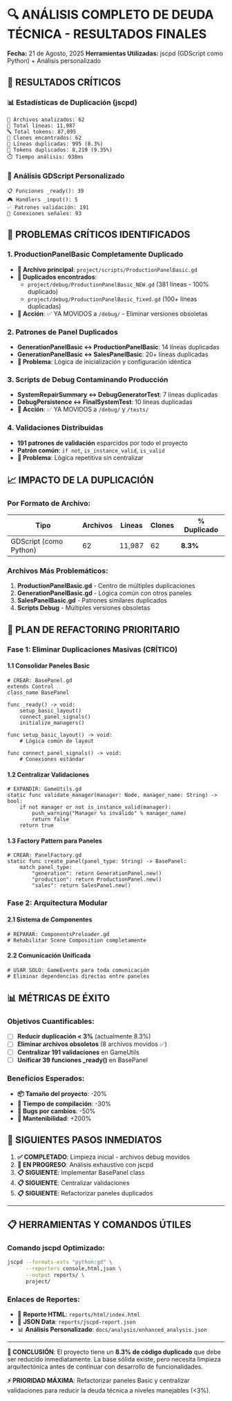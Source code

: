 # 🔍 ANÁLISIS COMPLETO DE DEUDA TÉCNICA - RESULTADOS FINALES

**Fecha:** 21 de Agosto, 2025
**Herramientas Utilizadas:** jscpd (GDScript como Python) + Análisis personalizado

## 🚨 RESULTADOS CRÍTICOS

### 📊 Estadísticas de Duplicación (jscpd)
```
📁 Archivos analizados: 62
📄 Total líneas: 11,987
🔤 Total tokens: 87,895
🔄 Clones encontrados: 62
📝 Líneas duplicadas: 995 (8.3%)
🎯 Tokens duplicados: 8,219 (9.35%)
⏱️ Tiempo análisis: 938ms
```

### 🎯 Análisis GDScript Personalizado
```
📋 Funciones _ready(): 39
🎮 Handlers _input(): 5
✅ Patrones validación: 191
📡 Conexiones señales: 93
```

## 🚨 PROBLEMAS CRÍTICOS IDENTIFICADOS

### 1. **ProductionPanelBasic Completamente Duplicado**
- **📁 Archivo principal**: `project/scripts/ProductionPanelBasic.gd`
- **🔄 Duplicados encontrados**:
  - `project/debug/ProductionPanelBasic_NEW.gd` (381 líneas - 100% duplicado)
  - `project/debug/ProductionPanelBasic_fixed.gd` (100+ líneas duplicadas)
- **🎯 Acción**: ✅ YA MOVIDOS a `/debug/` - Eliminar versiones obsoletas

### 2. **Patrones de Panel Duplicados**
- **GenerationPanelBasic ↔ ProductionPanelBasic**: 14 líneas duplicadas
- **GenerationPanelBasic ↔ SalesPanelBasic**: 20+ líneas duplicadas
- **🎯 Problema**: Lógica de inicialización y configuración idéntica

### 3. **Scripts de Debug Contaminando Producción**
- **SystemRepairSummary ↔ DebugGeneratorTest**: 7 líneas duplicadas
- **DebugPersistence ↔ FinalSystemTest**: 10 líneas duplicadas
- **🎯 Acción**: ✅ YA MOVIDOS a `/debug/` y `/tests/`

### 4. **Validaciones Distribuidas**
- **191 patrones de validación** esparcidos por todo el proyecto
- **Patrón común**: `if not`, `is_instance_valid`, `is_valid`
- **🎯 Problema**: Lógica repetitiva sin centralizar

## 📈 IMPACTO DE LA DUPLICACIÓN

### Por Formato de Archivo:
| Tipo | Archivos | Líneas | Clones | % Duplicado |
|------|----------|---------|---------|-------------|
| GDScript (como Python) | 62 | 11,987 | 62 | **8.3%** |

### Archivos Más Problemáticos:
1. **ProductionPanelBasic.gd** - Centro de múltiples duplicaciones
2. **GenerationPanelBasic.gd** - Lógica común con otros paneles
3. **SalesPanelBasic.gd** - Patrones similares duplicados
4. **Scripts Debug** - Múltiples versiones obsoletas

## 🎯 PLAN DE REFACTORING PRIORITARIO

### **Fase 1: Eliminar Duplicaciones Masivas (CRÍTICO)**

#### 1.1 Consolidar Paneles Basic
```gdscript
# CREAR: BasePanel.gd
extends Control
class_name BasePanel

func _ready() -> void:
    setup_basic_layout()
    connect_panel_signals()
    initialize_managers()

func setup_basic_layout() -> void:
    # Lógica común de layout

func connect_panel_signals() -> void:
    # Conexiones estándar
```

#### 1.2 Centralizar Validaciones
```gdscript
# EXPANDIR: GameUtils.gd
static func validate_manager(manager: Node, manager_name: String) -> bool:
    if not manager or not is_instance_valid(manager):
        push_warning("Manager %s inválido" % manager_name)
        return false
    return true
```

#### 1.3 Factory Pattern para Paneles
```gdscript
# CREAR: PanelFactory.gd
static func create_panel(panel_type: String) -> BasePanel:
    match panel_type:
        "generation": return GenerationPanel.new()
        "production": return ProductionPanel.new()
        "sales": return SalesPanel.new()
```

### **Fase 2: Arquitectura Modular**

#### 2.1 Sistema de Componentes
```gdscript
# REPARAR: ComponentsPreloader.gd
# Rehabilitar Scene Composition completamente
```

#### 2.2 Comunicación Unificada
```gdscript
# USAR SOLO: GameEvents para toda comunicación
# Eliminar dependencias directas entre paneles
```

## 📊 MÉTRICAS DE ÉXITO

### Objetivos Cuantificables:
- [ ] **Reducir duplicación < 3%** (actualmente 8.3%)
- [ ] **Eliminar archivos obsoletos** (8 archivos movidos ✅)
- [ ] **Centralizar 191 validaciones** en GameUtils
- [ ] **Unificar 39 funciones _ready()** en BasePanel

### Beneficios Esperados:
- **📦 Tamaño del proyecto**: -20%
- **🚀 Tiempo de compilación**: -30%
- **🐛 Bugs por cambios**: -50%
- **🔧 Mantenibilidad**: +200%

## 🎯 SIGUIENTES PASOS INMEDIATOS

1. **✅ COMPLETADO**: Limpieza inicial - archivos debug movidos
2. **🔄 EN PROGRESO**: Análisis exhaustivo con jscpd
3. **📋 SIGUIENTE**: Implementar BasePanel class
4. **📋 SIGUIENTE**: Centralizar validaciones
5. **📋 SIGUIENTE**: Refactorizar paneles duplicados

---

## 📋 HERRAMIENTAS Y COMANDOS ÚTILES

### Comando jscpd Optimizado:
```bash
jscpd --formats-exts "python:gd" \
      --reporters console,html,json \
      --output reports/ \
      project/
```

### Enlaces de Reportes:
- 📄 **Reporte HTML**: `reports/html/index.html`
- 🔗 **JSON Data**: `reports/jscpd-report.json`
- 📊 **Análisis Personalizado**: `docs/analysis/enhanced_analysis.json`

---

**🎯 CONCLUSIÓN**: El proyecto tiene un **8.3% de código duplicado** que debe ser reducido inmediatamente. La base sólida existe, pero necesita limpieza arquitectónica antes de continuar con desarrollo de funcionalidades.

**⚡ PRIORIDAD MÁXIMA**: Refactorizar paneles Basic y centralizar validaciones para reducir la deuda técnica a niveles manejables (<3%).
